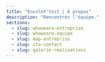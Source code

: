 ```yaml
---
title: "Envolet'toit | À propos"
description: "Rencontrez l'équipe."
sections:
  - slug: whoweare-entreprise
  - slug: whoweare-equipe
  - slug: map-entreprise
  - slug: cta-contact
  - slug: galerie-realisations
---
```

